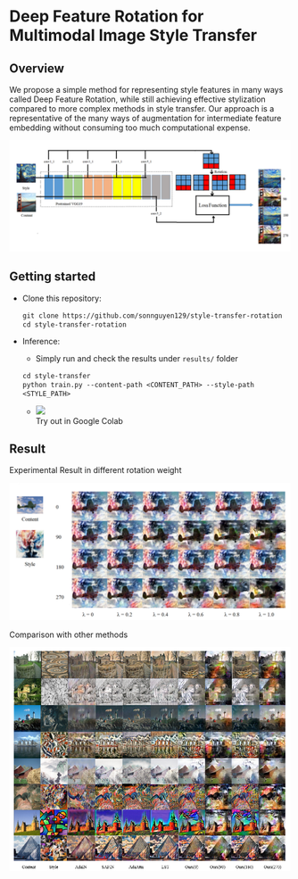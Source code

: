 # Deep Feature Rotation for Multimodal Image Style Transfer

## Overview
We propose a simple method for representing style features in many ways called Deep Feature Rotation, while still achieving effective stylization compared to more complex methods in style transfer. Our approach is a representative of the many ways of augmentation for intermediate feature embedding without consuming too much computational expense.

![image2](./doc/model.png)

## Getting started
* Clone this repository:
    ```
    git clone https://github.com/sonnguyen129/style-transfer-rotation
    cd style-transfer-rotation
    ```
* Inference:

    * Simply run and check the results under ```results/``` folder
    
    ```
    cd style-transfer
    python train.py --content-path <CONTENT_PATH> --style-path <STYLE_PATH>
    ```
    
    
    * <p align="left">
        <a href="https://colab.research.google.com/drive/1nmf4_YnUBq5dGGTgWeN1fYNYOSOKeQ-1?usp=sharing">
        <img src="https://colab.research.google.com/assets/colab-badge.svg"/>
        </a>
            <br>
        Try out in Google Colab
      </p>

## Result
Experimental Result in different rotation weight

![image3](./doc/rotation_weight.png)

Comparison with other methods

![image4](./doc/SOTA.png)

